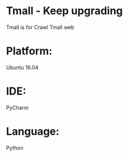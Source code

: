 # Tmall - Keep upgrading
Tmall is for Crawl Tmall web

# Platform:
Ubuntu 16.04

# IDE:
PyCharm

# Language:
Python
